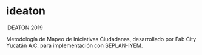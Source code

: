 # ideaton
IDEATON 2019

Metodología de Mapeo de Iniciativas Ciudadanas, desarrollado por Fab City Yucatán A.C. para implementación con SEPLAN-IYEM.

